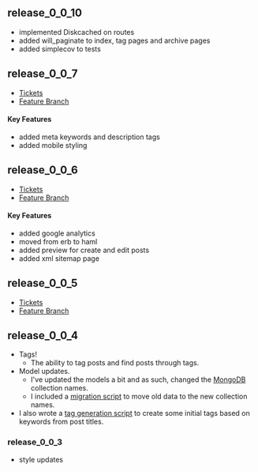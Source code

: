 ## release_0_0_10

* implemented Diskcached on routes
* added will_paginate to index, tag pages and archive pages
* added simplecov to tests

## release_0_0_7

* [Tickets](https://github.com/jmervine/ditty/issues?milestone=3&state=closed)
* [Feature Branch](https://github.com/jmervine/ditty/tree/feature/mobile)

#### Key Features
* added meta keywords and description tags
* added mobile styling


## release_0_0_6

* [Tickets](https://github.com/jmervine/ditty/issues?milestone=2&state=closed)
* [Feature Branch](https://github.com/jmervine/ditty/tree/feature/preview)

#### Key Features
* added google analytics
* moved from erb to haml
* added preview for create and edit posts
* added xml sitemap page


## release_0_0_5

* [Tickets](https://github.com/jmervine/ditty/issues?milestone=1&page=1&sort=created&state=closed)
* [Feature Branch](https://github.com/jmervine/ditty/tree/feature/post_title_paths)


## release_0_0_4

* Tags! 
  * The ability to tag posts and find posts through tags.
* Model updates.
  * I've updated the models a bit and as such, changed the [MongoDB](http://www.mongodb.org/) collection names.
  * I included a [migration script](https://github.com/jmervine/ditty/blob/release_0_0_4/scripts/migrate_0_0_4.rb) to move old data to the new collection names.
* I also wrote a [tag generation script](https://github.com/jmervine/ditty/blob/release_0_0_4/scripts/generate_tags_0_0_4.rb) to create some initial tags based on keywords from post titles.


### release_0_0_3

* style updates


